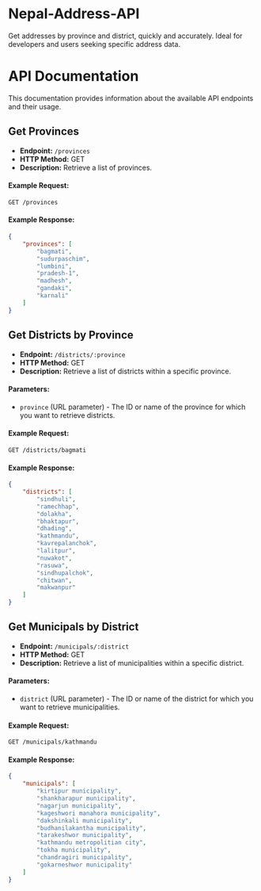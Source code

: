 # Nepal-Address-API
Get addresses by province and district, quickly and accurately. Ideal for developers and users seeking specific address data.


# API Documentation

This documentation provides information about the available API endpoints and their usage.

## Get Provinces

- **Endpoint:** `/provinces`
- **HTTP Method:** GET
- **Description:** Retrieve a list of provinces.

#### Example Request:

```http
GET /provinces
```

#### Example Response:

```json
{
    "provinces": [
        "bagmati",
        "sudurpaschim",
        "lumbini",
        "pradesh-1",
        "madhesh",
        "gandaki",
        "karnali"
    ]
}
```

## Get Districts by Province

- **Endpoint:** `/districts/:province`
- **HTTP Method:** GET
- **Description:** Retrieve a list of districts within a specific province.

#### Parameters:

- `province` (URL parameter) - The ID or name of the province for which you want to retrieve districts.

#### Example Request:

```http
GET /districts/bagmati
```

#### Example Response:

```json
{
    "districts": [
        "sindhuli",
        "ramechhap",
        "dolakha",
        "bhaktapur",
        "dhading",
        "kathmandu",
        "kavrepalanchok",
        "lalitpur",
        "nuwakot",
        "rasuwa",
        "sindhupalchok",
        "chitwan",
        "makwanpur"
    ]
}
```

## Get Municipals by District

- **Endpoint:** `/municipals/:district`
- **HTTP Method:** GET
- **Description:** Retrieve a list of municipalities within a specific district.

#### Parameters:

- `district` (URL parameter) - The ID or name of the district for which you want to retrieve municipalities.

#### Example Request:

```http
GET /municipals/kathmandu
```

#### Example Response:

```json
{
    "municipals": [
        "kirtipur municipality",
        "shankharapur municipality",
        "nagarjun municipality",
        "kageshwori manahora municipality",
        "dakshinkali municipality",
        "budhanilakantha municipality",
        "tarakeshwor municipality",
        "kathmandu metropolitian city",
        "tokha municipality",
        "chandragiri municipality",
        "gokarneshwor municipality"
    ]
}
```
